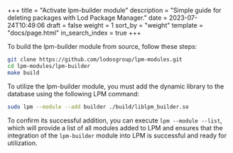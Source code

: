 +++
title = "Activate lpm-builder module"
description = "Simple guide for deleting packages with Lod Package Manager."
date = 2023-07-24T10:49:06
draft = false
weight = 1
sort_by = "weight"
template = "docs/page.html"
in_search_index = true
+++

To build the lpm-builder module from source, follow these steps:

```sh
git clone https://github.com/lodosgroup/lpm-modules.git
cd lpm-modules/lpm-builder
make build
```

To utilize the lpm-builder module, you must add the dynamic library to the database using the following LPM command:

```sh
sudo lpm --module --add builder ./build/liblpm_builder.so
```

To confirm its successful addition, you can execute `lpm --module --list`, which will provide a list of all modules added to LPM and ensures that the integration of the `lpm-builder` module into LPM is successful and ready for utilization.